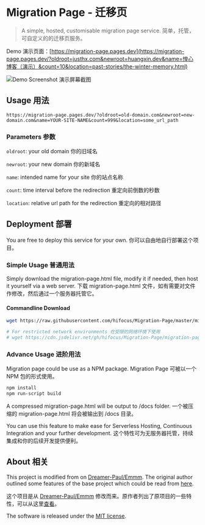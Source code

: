# Migration Page - 迁移页

> A simple, hosted, customisable migration page service.
> 简单，托管，可自定义的的迁移页服务。

Demo 演示页面：[https://migration-page.pages.dev](https://migration-page.pages.dev/?oldroot=justhx.com&newroot=huangxin.dev&name=惶心博客（演示）&count=10&location=past-stories/the-winter-memory.html)

![Demo Screenshot 演示屏幕截图](https://vip1.loli.io/2021/09/05/ustYyUIzp5bOwrg.png)

## Usage 用法

`https://migration-page.pages.dev/?oldroot=old-domain.com&newroot=new-domain.com&name=YOUR-SITE-NAME&count=999&location=some_url_path`

### Parameters 参数

`oldroot`: your old domain 你的旧域名

`newroot`: your new domain 你的新域名

`name`: intended name for your site 你的站点名称

`count`: time interval before the redirection 重定向前倒数的秒数

`location`: relative url path for the redirection  重定向的相对路径

## Deployment 部署

You are free to deploy this service for your own.
你可以自由地自行部署这个项目。

### Simple Usage 普通用法

Simply download the migration-page.html file, modify it if needed, then host it yourself via a web server.
下载 migration-page.html 文件，如有需要对文件作修改，然后通过一个服务器托管它。

#### Commandline Download

```bash
wget https://raw.githubusercontent.com/hifocus/Migration-Page/master/migration-page.html -O index.html

# For restricted network environments 在受限的网络环境下使用
# wget https://cdn.jsdelivr.net/gh/hifocus/Migration-Page/migration-page.html
```

### Advance Usage 进阶用法

Migration page could be use as a NPM package.
Migration Page 可被以一个 NPM 包的形式使用。

```bash
npm install
npm run-script build
```

A compressed migration-page.html will be output to /docs folder.
一个被压缩的 migration-page.html 将会被输出到 /docs 目录。

You can use this feature to make ease for Serverless Hosting, Continuous Integration and your further development.
这个特性可为无服务器托管，持续集成和你的后续开发提供便利。

## About 相关

This project is modified from on [Dreamer-Paul/Emmm](https://github.com/Dreamer-Paul/Emmm). The original author outlined some features of the base project which could be read from [here](https://github.com/Dreamer-Paul/Emmm#%E9%A1%B9%E7%9B%AE%E7%89%B9%E6%80%A7).

这个项目是从 [Dreamer-Paul/Emmm](https://github.com/Dreamer-Paul/Emmm) 修改而来。原作者列出了原项目的一些特性，可以从这里[查看](https://github.com/Dreamer-Paul/Emmm#%E9%A1%B9%E7%9B%AE%E7%89%B9%E6%80%A7)。

The software is released under the [MIT license](https://github.com/hifocus/Migration-Page/blob/master/LICENSE).